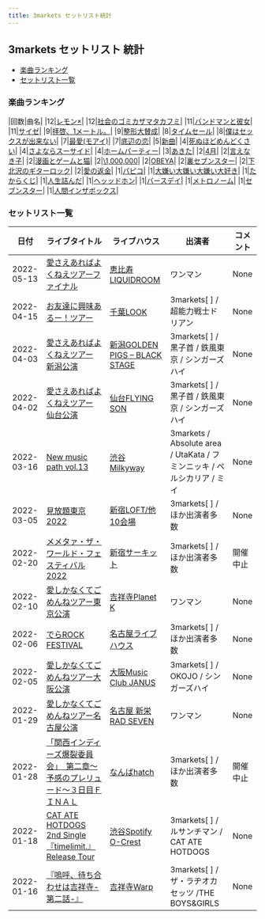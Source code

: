 ```yaml
---
title: 3markets セットリスト統計
---
```

## 3markets セットリスト 統計

* [楽曲ランキング](#楽曲ランキング)
* [セットリスト一覧](#セットリスト一覧)

### 楽曲ランキング

|回数|曲名|
|12|[レモン×](song003.html)|
|12|[社会のゴミカザマタカフミ](song002.html)|
|11|[バンドマンと彼女](song009.html)|
|11|[サイゼ](song004.html)|
|9|[拝啓、1メートル。](song010.html)|
|9|[整形大賛成](song005.html)|
|8|[タイムセール](song007.html)|
|8|[僕はセックスが出来ない](song006.html)|
|7|[最愛(モアイ)](song014.html)|
|7|[底辺の恋](song008.html)|
|5|[新曲](song001.html)|
|4|[死ぬほどめんどくさい](song018.html)|
|4|[さよならスーサイド](song013.html)|
|4|[ホームパーティー](song011.html)|
|3|[あきた](song019.html)|
|2|[4月](song029.html)|
|2|[言えなき子](song027.html)|
|2|[漫画とゲームと猫](song023.html)|
|2|[\1,000,000](song022.html)|
|2|[OBEYA](song021.html)|
|2|[裏セブンスター](song017.html)|
|2|[下北沢のギターロック](song015.html)|
|2|[愛の返金](song012.html)|
|1|[パピコ](song036.html)|
|1|[大嫌い大嫌い大嫌い大好き](song035.html)|
|1|[たからくじ](song032.html)|
|1|[人生詰んだ](song031.html)|
|1|[ヘッッドホン](song030.html)|
|1|[バースデイ](song028.html)|
|1|[メトロノーム](song025.html)|
|1|[セブンスター](song020.html)|
|1|[人間インザボックス](song016.html)|


### セットリスト一覧

|日付|ライブタイトル|ライブハウス|出演者|コメント|
|---|------------|----------|-----|------|
|2022-05-13|[愛さえあればよくねえツアーファイナル](live001.html)|[恵比寿LIQUIDROOM](livehouse001.html)|ワンマン|None|
|2022-04-15|[お友達に興味あるー！ツアー](live014.html)|[千葉LOOK](livehouse014.html)|3markets[ ] / 超能力戦士ドリアン|None|
|2022-04-03|[愛さえあればよくねえツアー 新潟公演](live013.html)|[新潟GOLDEN PIGS – BLACK STAGE](livehouse020.html)|3markets[ ] / 黒子首 / 鉄風東京 / シンガーズハイ|None|
|2022-04-02|[愛さえあればよくねえツアー 仙台公演](live012.html)|[仙台FLYING SON](livehouse018.html)|3markets[ ] / 黒子首 / 鉄風東京 / シンガーズハイ|None|
|2022-03-16|[New music path vol.13](live011.html)|[渋谷 Milkyway](livehouse010.html)|3markets / Absolute area / UtaKata / フミンニッキ / ペルシカリア / ミイ|None|
|2022-03-05|[見放題東京2022](live010.html)|[新宿LOFT/他10会場](livehouse031.html)|3markets[ ] / ほか出演者多数|None|
|2022-02-20|[メメタァ・ザ・ワールド・フェスティバル 2022](live009.html)|[新宿サーキット](livehouse030.html)|3markets[ ] / ほか出演者多数|開催中止|
|2022-02-10|[愛しかなくてごめんねツアー東京公演](live003.html)|[吉祥寺Planet K](livehouse003.html)|ワンマン|None|
|2022-02-06|[でらROCK FESTIVAL](live008.html)|[名古屋ライブハウス](livehouse029.html)|3markets[ ] / ほか出演者多数|None|
|2022-02-05|[愛しかなくてごめんねツアー大阪公演](live007.html)|[大阪Music Club JANUS](livehouse016.html)|3markets[ ] / OKOJO / シンガーズハイ|None|
|2022-01-29|[愛しかなくてごめんねツアー名古屋公演](live002.html)|[名古屋 新栄RAD SEVEN](livehouse023.html)|ワンマン|None|
|2022-01-28|[「関西インディーズ爆裂委員会」　第二章～予感のプレリュード～３日目ＦＩＮＡＬ](live006.html)|[なんばhatch](livehouse015.html)|3markets[ ] / ほか出演者多数|開催中止|
|2022-01-18|[CAT ATE HOTDOGS 2nd Single『timelimit.』Release Tour](live005.html)|[渋谷Spotify O-Crest](livehouse008.html)|3markets[ ] / ルサンチマン / CAT ATE HOTDOGS|None|
|2022-01-16|[『嗚呼、待ち合わせは吉祥寺-第二話-』](live004.html)|[吉祥寺Warp](livehouse005.html)|3markets[ ] / ザ・ラヂオカセッツ /THE BOYS&GIRLS|None|
